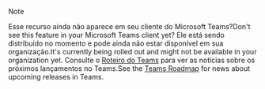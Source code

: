 > [!NOTE]
> <span data-ttu-id="50fdb-101">Esse recurso ainda não aparece em seu cliente do Microsoft Teams?</span><span class="sxs-lookup"><span data-stu-id="50fdb-101">Don't see this feature in your Microsoft Teams client yet?</span></span> <span data-ttu-id="50fdb-102">Ele está sendo distribuído no momento e pode ainda não estar disponível em sua organização.</span><span class="sxs-lookup"><span data-stu-id="50fdb-102">It's currently being rolled out and might not be available in your organization yet.</span></span> <span data-ttu-id="50fdb-103">Consulte o [Roteiro do Teams](https://aka.ms/TeamsRoadmap) para ver as notícias sobre os próximos lançamentos no Teams.</span><span class="sxs-lookup"><span data-stu-id="50fdb-103">See the [Teams Roadmap](https://aka.ms/TeamsRoadmap) for news about upcoming releases in Teams.</span></span>